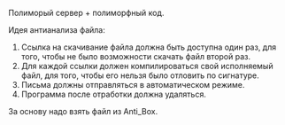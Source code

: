Полиморый сервер + полиморфный код.

Идея антианализа файла:
1. Ссылка на скачивание файла должна быть доступна один раз, для того, чтобы не было возможности скачать файл второй раз.
2. Для каждой ссылки должен компилироваться свой исполняемый файл, для того, чтобы его нельзя было отловить по сигнатуре.
3. Письма должны отправляться в автоматическом режиме.
4. Программа после отработки должна удаляться.

За основу надо взять файл из Anti_Box.